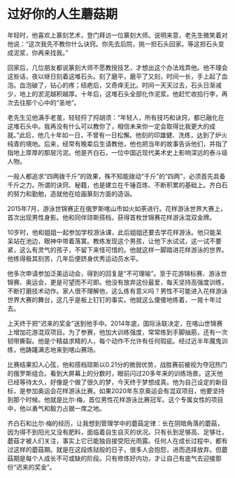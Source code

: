 # 过好你的人生蘑菇期

年轻时，他喜欢上篆刻艺术，登门拜访一位篆刻大师。说明来意，老先生微笑着对他说：“这次我先不教你什么诀窍。你先去后院，挑一担石头回家。等这担石头变成泥浆，你再来找我。” 

回家后，几位朋友都说篆刻大师不愿教授技艺，才想出这个办法戏弄他。他不理会这些话，夜以继日刻着这堆石头。刻了磨平，磨平了又刻，时间一长，手上起了血泡。血泡破了，钻心的疼；结疤后，又奇痒无比。时间一天天过去，石头日渐减少，地上的淤泥越积越厚。十年后，这堆石头全部化作泥浆。他赶忙收拾行李，再次去往那个心中的“圣地”。 

老先生见他满手老茧，轻轻捋了捋胡须：“年轻人，所有技巧和诀窍，都已融化在这堆石头中。我再没有什么可以教你了，相信未来你一定会取得比我更大的成就。”此后，他几十年如一日，不曾有一日松懈。他刻的印雄健、洗练，达到了炉火纯青的境地。后来，经常有晚辈后生请教他，他也把当年的故事告诉他们，并指了指地上厚厚的那层污泥。他是齐白石，一位中国近现代美术史上影响深远的泰斗级人物。 

一般人都追求“四两拨千斤”的效果，殊不知能拨动“千斤”的“四两”，必须首先具备千斤之力。所谓的诀窍、秘籍，也是建立在千锤百炼、不断积累的基础上。齐白石的努力和勤勉，造就他在绘画篆刻方面的造诣。 

2015年7月，游泳世锦赛正在俄罗斯喀山市如火如荼进行。花样游泳世界大赛上，首次出现男性身影。他和同伴琼斯搭档，获得首枚世锦赛花样游泳混双金牌。 

10岁时，他和姐姐一起参加学校游泳课，此后姐姐还要去学花样游泳。他只能呆呆站在池边，眼神中带着落寞。教练发现这个男孩，让他下水试试，这一试不要紧，这么有灵气的孩子，不留下来怪可惜的。他就这样一脚踏进花样游泳的世界。他练得极其刻苦，几年后便跻身优秀运动员水平。 

他多次申请参加泛美运动会，得到的回复是“不可理喻”。至于花游锦标赛、游泳世锦赛、奥运会，更是可望而不可即。他没有放弃这份最爱，每天坚持高强度训练，不断打磨技术动作。家人很不理解他，这么练有意义吗？男性不可能进入花样游泳世界大赛的舞台，这几乎是板上钉钉的事实。他就这么傻傻地练着，一晃十年过去。 

上天终于把“迟来的奖金”送到他手中。2014年底，国际泳联决定，在喀山世锦赛上增加花游混双项目。为了参赛，他加大训练强度，常常练到手脚抽筋，还有一次韧带撕裂。他是个精益求精的人，每个动作不允许有任何瑕疵。经过近半年魔鬼训练，他踌躇满志地来到喀山赛场。 

比赛结果扣人心弦，他和搭档琼斯以0.21分的微弱优势，战胜赛前被视为夺冠热门的俄罗斯组合。看到大屏幕上的分数时，眼前闪过20多年来的训练场景。这天他已经等待太久，好像是个做了很久的梦，今天终于梦想成真。他为自己设定的新目标，是参加奥运会花样游泳比赛。如果2020年东京奥运会有混双项目，他要坚持到那个时候。他就是比尔·梅，首位男性花样游泳比赛冠军。这个专属女性的项目中，他以勇气和毅力占据一席之地。 

齐白石和比尔·梅的经历，让我想到管理学中的蘑菇定律：长在阴暗角落的蘑菇，因为得不到阳光又没有肥料，面临着自生自灭的状况。只有长到足够高、足够壮，蘑菇才被人们关注，事实上它已能独自接受阳光雨露。任何人在成长过程中，都有过这样的蘑菇期。就是在这段炼狱般的日子，很多人会抱怨，进而选择放弃。但蘑菇期是每个人成长不可或缺的阶段。只有修炼好内功，才让自己有底气去迎接那份“迟来的奖金”。